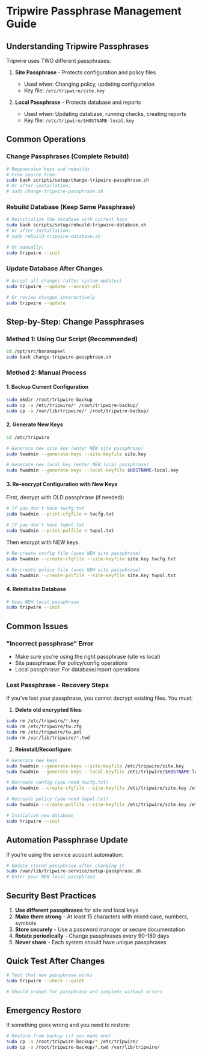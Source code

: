 # Tripwire Passphrase Management Guide

## Understanding Tripwire Passphrases

Tripwire uses TWO different passphrases:

1. **Site Passphrase** - Protects configuration and policy files
   - Used when: Changing policy, updating configuration
   - Key file: `/etc/tripwire/site.key`

2. **Local Passphrase** - Protects database and reports
   - Used when: Updating database, running checks, creating reports
   - Key file: `/etc/tripwire/$HOSTNAME-local.key`

## Common Operations

### Change Passphrases (Complete Rebuild)
```bash
# Regenerates keys and rebuilds
# From source tree:
sudo bash scripts/setup/change-tripwire-passphrase.sh
# Or after installation:
# sudo change-tripwire-passphrase.sh
```

### Rebuild Database (Keep Same Passphrase)
```bash
# Reinitialize the database with current keys
sudo bash scripts/setup/rebuild-tripwire-database.sh
# Or after installation:
# sudo rebuild-tripwire-database.sh

# Or manually:
sudo tripwire --init
```

### Update Database After Changes
```bash
# Accept all changes (after system updates)
sudo tripwire --update --accept-all

# Or review changes interactively
sudo tripwire --update
```

## Step-by-Step: Change Passphrases

### Method 1: Using Our Script (Recommended)
```bash
cd /opt/src/bananapeel
sudo bash change-tripwire-passphrase.sh
```

### Method 2: Manual Process

#### 1. Backup Current Configuration
```bash
sudo mkdir /root/tripwire-backup
sudo cp -a /etc/tripwire/* /root/tripwire-backup/
sudo cp -a /var/lib/tripwire/* /root/tripwire-backup/
```

#### 2. Generate New Keys
```bash
cd /etc/tripwire

# Generate new site key (enter NEW site passphrase)
sudo twadmin --generate-keys --site-keyfile site.key

# Generate new local key (enter NEW local passphrase)
sudo twadmin --generate-keys --local-keyfile $HOSTNAME-local.key
```

#### 3. Re-encrypt Configuration with New Keys

First, decrypt with OLD passphrase (if needed):
```bash
# If you don't have twcfg.txt
sudo twadmin --print-cfgfile > twcfg.txt

# If you don't have twpol.txt
sudo twadmin --print-polfile > twpol.txt
```

Then encrypt with NEW keys:
```bash
# Re-create config file (uses NEW site passphrase)
sudo twadmin --create-cfgfile --site-keyfile site.key twcfg.txt

# Re-create policy file (uses NEW site passphrase)
sudo twadmin --create-polfile --site-keyfile site.key twpol.txt
```

#### 4. Reinitialize Database
```bash
# Uses NEW local passphrase
sudo tripwire --init
```

## Common Issues

### "Incorrect passphrase" Error
- Make sure you're using the right passphrase (site vs local)
- Site passphrase: For policy/config operations
- Local passphrase: For database/report operations

### Lost Passphrase - Recovery Steps
If you've lost your passphrase, you cannot decrypt existing files. You must:

1. **Delete old encrypted files**:
```bash
sudo rm /etc/tripwire/*.key
sudo rm /etc/tripwire/tw.cfg
sudo rm /etc/tripwire/tw.pol
sudo rm /var/lib/tripwire/*.twd
```

2. **Reinstall/Reconfigure**:
```bash
# Generate new keys
sudo twadmin --generate-keys --site-keyfile /etc/tripwire/site.key
sudo twadmin --generate-keys --local-keyfile /etc/tripwire/$HOSTNAME-local.key

# Recreate config (you need twcfg.txt)
sudo twadmin --create-cfgfile --site-keyfile /etc/tripwire/site.key /etc/tripwire/twcfg.txt

# Recreate policy (you need twpol.txt)
sudo twadmin --create-polfile --site-keyfile /etc/tripwire/site.key /etc/tripwire/twpol.txt

# Initialize new database
sudo tripwire --init
```

## Automation Passphrase Update

If you're using the service account automation:

```bash
# Update stored passphrase after changing it
sudo /var/lib/tripwire-service/setup-passphrase.sh
# Enter your NEW local passphrase
```

## Security Best Practices

1. **Use different passphrases** for site and local keys
2. **Make them strong** - At least 15 characters with mixed case, numbers, symbols
3. **Store securely** - Use a password manager or secure documentation
4. **Rotate periodically** - Change passphrases every 90-180 days
5. **Never share** - Each system should have unique passphrases

## Quick Test After Changes

```bash
# Test that new passphrase works
sudo tripwire --check --quiet

# Should prompt for passphrase and complete without errors
```

## Emergency Restore

If something goes wrong and you need to restore:

```bash
# Restore from backup (if you made one)
sudo cp -a /root/tripwire-backup/* /etc/tripwire/
sudo cp -a /root/tripwire-backup/*.twd /var/lib/tripwire/
```
